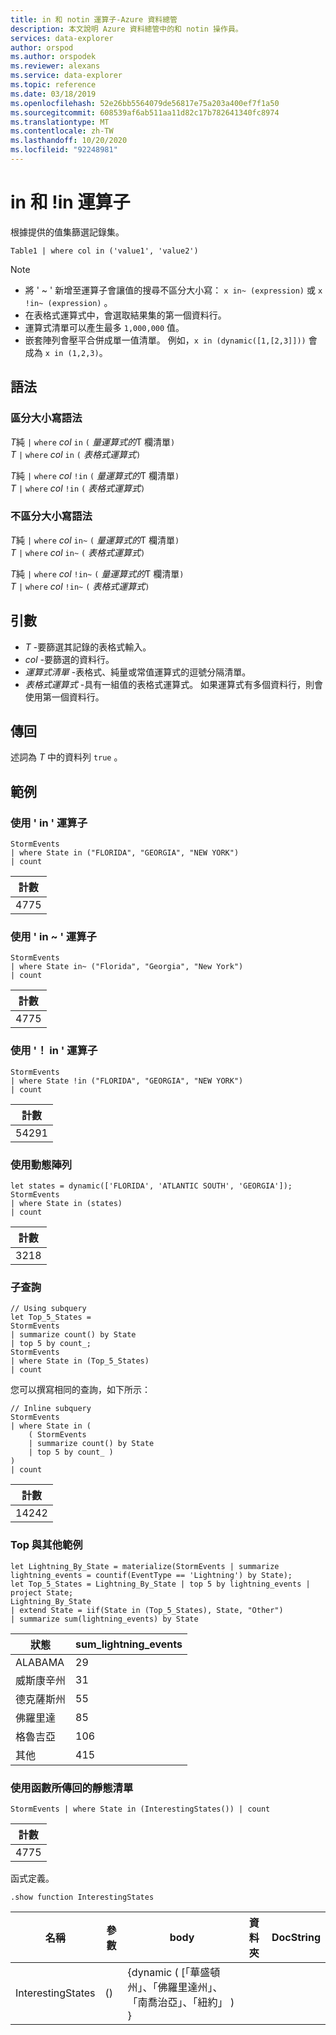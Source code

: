 ```yaml
---
title: in 和 notin 運算子-Azure 資料總管
description: 本文說明 Azure 資料總管中的和 notin 操作員。
services: data-explorer
author: orspod
ms.author: orspodek
ms.reviewer: alexans
ms.service: data-explorer
ms.topic: reference
ms.date: 03/18/2019
ms.openlocfilehash: 52e26bb5564079de56817e75a203a400ef7f1a50
ms.sourcegitcommit: 608539af6ab511aa11d82c17b782641340fc8974
ms.translationtype: MT
ms.contentlocale: zh-TW
ms.lasthandoff: 10/20/2020
ms.locfileid: "92248981"
---
```

# <a name="in-and-in-operators"></a>in 和 !in 運算子

根據提供的值集篩選記錄集。

```kusto
Table1 | where col in ('value1', 'value2')
```

> [!NOTE]
> * 將 ' ~ ' 新增至運算子會讓值的搜尋不區分大小寫： `x in~ (expression)` 或 `x !in~ (expression)` 。
> * 在表格式運算式中，會選取結果集的第一個資料行。
> * 運算式清單可以產生最多 `1,000,000` 值。
> * 嵌套陣列會壓平合併成單一值清單。 例如，`x in (dynamic([1,[2,3]]))` 會成為 `x in (1,2,3)`。
 
## <a name="syntax"></a>語法

### <a name="case-sensitive-syntax"></a>區分大小寫語法

*T*純 `|` `where` *col* `in` `(` *量運算式的*T 欄清單`)`   
*T* `|` `where` *col* `in` `(` *表格式運算式*`)`   
 
*T*純 `|` `where` *col* `!in` `(` *量運算式的*T 欄清單`)`  
*T* `|` `where` *col* `!in` `(` *表格式運算式*`)`   

### <a name="case-insensitive-syntax"></a>不區分大小寫語法

*T*純 `|` `where` *col* `in~` `(` *量運算式的*T 欄清單`)`   
*T* `|` `where` *col* `in~` `(` *表格式運算式*`)`   
 
*T*純 `|` `where` *col* `!in~` `(` *量運算式的*T 欄清單`)`  
*T* `|` `where` *col* `!in~` `(` *表格式運算式*`)`   

## <a name="arguments"></a>引數

* *T* -要篩選其記錄的表格式輸入。
* *col* -要篩選的資料行。
* *運算式清單* -表格式、純量或常值運算式的逗號分隔清單。
* *表格式運算式* -具有一組值的表格式運算式。 如果運算式有多個資料行，則會使用第一個資料行。

## <a name="returns"></a>傳回

述詞為 *T* 中的資料列 `true` 。

## <a name="examples"></a>範例  

### <a name="use-in-operator"></a>使用 ' in ' 運算子

<!-- csl: https://help.kusto.windows.net:443/Samples -->
```kusto
StormEvents 
| where State in ("FLORIDA", "GEORGIA", "NEW YORK") 
| count
```

|計數|
|---|
|4775|  

### <a name="use-in-operator"></a>使用 ' in ~ ' 運算子  

<!-- csl: https://help.kusto.windows.net:443/Samples -->
```kusto
StormEvents 
| where State in~ ("Florida", "Georgia", "New York") 
| count
```

|計數|
|---|
|4775|  

### <a name="use-in-operator"></a>使用 '！ in ' 運算子

<!-- csl: https://help.kusto.windows.net:443/Samples -->
```kusto
StormEvents 
| where State !in ("FLORIDA", "GEORGIA", "NEW YORK") 
| count
```

|計數|
|---|
|54291|  


### <a name="use-dynamic-array"></a>使用動態陣列

<!-- csl: https://help.kusto.windows.net:443/Samples -->
```kusto
let states = dynamic(['FLORIDA', 'ATLANTIC SOUTH', 'GEORGIA']);
StormEvents 
| where State in (states)
| count
```

|計數|
|---|
|3218|

### <a name="subquery"></a>子查詢

<!-- csl: https://help.kusto.windows.net:443/Samples -->
```kusto
// Using subquery
let Top_5_States = 
StormEvents
| summarize count() by State
| top 5 by count_; 
StormEvents 
| where State in (Top_5_States) 
| count
```

您可以撰寫相同的查詢，如下所示：

<!-- csl: https://help.kusto.windows.net:443/Samples -->
```kusto
// Inline subquery 
StormEvents 
| where State in (
    ( StormEvents
    | summarize count() by State
    | top 5 by count_ )
) 
| count
```

|計數|
|---|
|14242|  

### <a name="top-with-other-example"></a>Top 與其他範例

<!-- csl: https://help.kusto.windows.net:443/Samples -->
```kusto
let Lightning_By_State = materialize(StormEvents | summarize lightning_events = countif(EventType == 'Lightning') by State);
let Top_5_States = Lightning_By_State | top 5 by lightning_events | project State; 
Lightning_By_State
| extend State = iif(State in (Top_5_States), State, "Other")
| summarize sum(lightning_events) by State 
```

| 狀態     | sum_lightning_events |
|-----------|----------------------|
| ALABAMA   | 29                   |
| 威斯康辛州 | 31                   |
| 德克薩斯州     | 55                   |
| 佛羅里達   | 85                   |
| 格魯吉亞   | 106                  |
| 其他     | 415                  |

### <a name="use-a-static-list-returned-by-a-function"></a>使用函數所傳回的靜態清單

<!-- csl: https://help.kusto.windows.net:443/Samples -->
```kusto
StormEvents | where State in (InterestingStates()) | count

```

|計數|
|---|
|4775|  

函式定義。

<!-- csl: https://help.kusto.windows.net:443/Samples -->
```kusto
.show function InterestingStates
```

|名稱|參數|body|資料夾|DocString|
|---|---|---|---|---|
|InterestingStates|()|{dynamic ( [「華盛頓州」、「佛羅里達州」、「南喬治亞」、「紐約」 ) }
